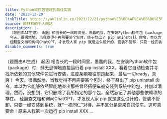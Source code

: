 ```yaml
---
title: Python软件包管理的最佳实践
date: '2023-12-20'
linkTitle: https://yanlinlin.cn/2023/12/21/python%E8%BD%AF%E4%BB%B6%E5%8C%85%E7%AE%A1%E7%90%86%E7%9A%84%E6%9C%80%E4%BD%B3%E5%AE%9E%E8%B7%B5/
source: 颜林林的个人网站
description: |-
  （题图由AI生成） 起因 相当长的一段时间里，愚蠢的我，在安装Python软件包（package）时，肆无忌惮地直接运行着 pip install XXX。看着它自动检查并寻找所依赖的其他软件包进行安装，进度条唰唰往前跑起来，最后一切ready，真爽！
  今天，很偶然地，当我觉得不再需要某个包时，终于祭出了 pip uninstall 命令。本以为它能够依然智能地查出那些曾经搭便车被安装到系统中的包，并加以清理。然而，没想到，它只删除了我所指定的那个包，全然忘记了其他那些依赖项的存在。
  经翻查文档和询问ChatGPT，才发现人家 pip 就是这么设计的，管装不管卸，只要一经安装到系统，就“一视同仁”对待，并不区分是否来自搭便车。这可真要命！原来从我第一次运行 pip install XXX ...
disable_comments: true
---
```

（题图由AI生成） 起因 相当长的一段时间里，愚蠢的我，在安装Python软件包（package）时，肆无忌惮地直接运行着 pip install XXX。看着它自动检查并寻找所依赖的其他软件包进行安装，进度条唰唰往前跑起来，最后一切ready，真爽！
今天，很偶然地，当我觉得不再需要某个包时，终于祭出了 pip uninstall 命令。本以为它能够依然智能地查出那些曾经搭便车被安装到系统中的包，并加以清理。然而，没想到，它只删除了我所指定的那个包，全然忘记了其他那些依赖项的存在。
经翻查文档和询问ChatGPT，才发现人家 pip 就是这么设计的，管装不管卸，只要一经安装到系统，就“一视同仁”对待，并不区分是否来自搭便车。这可真要命！原来从我第一次运行 pip install XXX ...